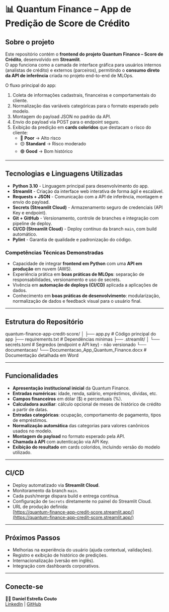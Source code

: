 # 📊 Quantum Finance – App de Predição de Score de Crédito  

## Sobre o projeto  
Este repositório contém o **frontend do projeto Quantum Finance – Score de Crédito**, desenvolvido em **Streamlit**.  
O app funciona como a camada de interface gráfica para usuários internos (analistas de crédito) e externos (parceiros), permitindo o **consumo direto da API de inferência** criada no projeto end-to-end de MLOps.  

O fluxo principal do app:  
1. Coleta de informações cadastrais, financeiras e comportamentais do cliente.  
2. Normalização das variáveis categóricas para o formato esperado pelo modelo.  
3. Montagem do payload JSON no padrão da API.  
4. Envio do payload via POST para o endpoint seguro.  
5. Exibição da predição em **cards coloridos** que destacam o risco do cliente:  
   - 🔴 **Poor** → Alto risco  
   - 🟡 **Standard** → Risco moderado  
   - 🟢 **Good** → Bom histórico  

---
## Tecnologias e Linguagens Utilizadas  

- **Python 3.10** - Linguagem principal para desenvolvimento do app.  
- **Streamlit** - Criação da interface web interativa de forma ágil e escalável.  
- **Requests + JSON** - Comunicação com a API de inferência, montagem e envio do payload.  
- **Secrets (Streamlit Cloud)** - Armazenamento seguro de credenciais (API Key e endpoint).  
- **Git + GitHub** - Versionamento, controle de branches e integração com pipeline de deploy.  
- **CI/CD (Streamlit Cloud)** - Deploy contínuo da branch `main`, com build automático.  
- **Pylint** - Garantia de qualidade e padronização do código.  

### Competências Técnicas Demonstradas
- Capacidade de integrar **frontend em Python** com uma **API em produção** em nuvem (AWS).  
- Experiência prática em **boas práticas de MLOps**: separação de responsabilidades, versionamento e uso de secrets.  
- Vivência em **automação de deploys (CI/CD)** aplicada a aplicações de dados.  
- Conhecimento em **boas práticas de desenvolvimento**: modularização, normalização de dados e feedback visual para o usuário final.  

---
## Estrutura do Repositório  

quantum-finance-app-credit-score/
│
├── app.py # Código principal do app
├── requirements.txt # Dependências mínimas
├── .streamlit/
│ └── secrets.toml # Segredos (endpoint e API key) - não versionado
└── documentacao/
└── Documentacao_App_Quantum_Finance.docx # Documentação detalhada em Word


---

## Funcionalidades  
- **Apresentação institucional inicial** da Quantum Finance.  
- **Entradas numéricas**: idade, renda, salário, empréstimos, dívidas, etc.  
- **Campos financeiros** em dólar ($) e percentuais (%).  
- **Calculadora auxiliar**: cálculo opcional de meses de histórico de crédito a partir de datas.  
- **Entradas categóricas**: ocupação, comportamento de pagamento, tipos de empréstimos.  
- **Normalização automática** das categorias para valores canônicos usados no modelo.  
- **Montagem do payload** no formato esperado pela API.  
- **Chamada à API** com autenticação via API Key.  
- **Exibição do resultado** em cards coloridos, incluindo versão do modelo utilizado.  

---

## CI/CD  

- Deploy automatizado via **Streamlit Cloud**.  
- Monitoramento da branch `main`.  
- Cada push/merge dispara build e entrega contínua.  
- Configuração de `Secrets` diretamente no painel do Streamlit Cloud.  
- URL de produção definida:  
  [https://quantum-finance-app-credit-score.streamlit.app/](https://quantum-finance-app-credit-score.streamlit.app/)  

---

## Próximos Passos  

- Melhorias na experiência do usuário (ajuda contextual, validações).  
- Registro e exibição de histórico de predições.  
- Internacionalização (versão em inglês).  
- Integração com dashboards corporativos.  

---

## Conecte-se  

👨‍💻 **Daniel Estrella Couto**  
[LinkedIn](https://www.linkedin.com/in/daniel-estrella-couto) | [GitHub](https://github.com/estrellacouto05)  
